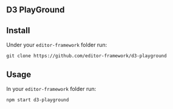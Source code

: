 ## D3 PlayGround

## Install

Under your `editor-framework` folder run:

```
git clone https://github.com/editor-framework/d3-playground
```

## Usage

In your `editor-framework` folder run:

```
npm start d3-playground
```
